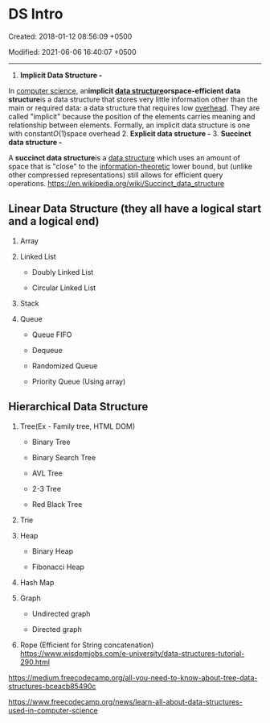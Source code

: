 # DS Intro

Created: 2018-01-12 08:56:09 +0500

Modified: 2021-06-06 16:40:07 +0500

---

1. **Implicit Data Structure -**

In [computer science](https://en.wikipedia.org/wiki/Computer_science), an**implicit [data structure](https://en.wikipedia.org/wiki/Data_structure)**or**space-efficient data structure**is a data structure that stores very little information other than the main or required data: a data structure that requires low [overhead](https://en.wikipedia.org/wiki/Overhead_(computing)). They are called "implicit" because the position of the elements carries meaning and relationship between elements.
Formally, an implicit data structure is one with constant*O*(1)space overhead
2.  **Explicit data structure -**
3.  **Succinct data structure -**

A **succinct data structure**is a [data structure](https://en.wikipedia.org/wiki/Data_structure) which uses an amount of space that is "close" to the [information-theoretic](https://en.wikipedia.org/wiki/Information-theoretic) lower bound, but (unlike other compressed representations) still allows for efficient query operations.
<https://en.wikipedia.org/wiki/Succinct_data_structure>

## Linear Data Structure (they all have a logical start and a logical end)

1. Array

2. Linked List

   - Doubly Linked List

   - Circular Linked List

3. Stack

4. Queue

   - Queue FIFO

   - Dequeue

   - Randomized Queue

   - Priority Queue (Using array)

## Hierarchical Data Structure

1. Tree(Ex - Family tree, HTML DOM)

   - Binary Tree

   - Binary Search Tree

   - AVL Tree

   - 2-3 Tree

   - Red Black Tree

2. Trie

3. Heap

   - Binary Heap

   - Fibonacci Heap

4. Hash Map

5. Graph

   - Undirected graph

   - Directed graph

6. Rope (Efficient for String concatenation)
<https://www.wisdomjobs.com/e-university/data-structures-tutorial-290.html>

<https://medium.freecodecamp.org/all-you-need-to-know-about-tree-data-structures-bceacb85490c>

<https://www.freecodecamp.org/news/learn-all-about-data-structures-used-in-computer-science>
